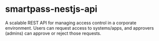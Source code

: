 # smartpass-nestjs-api
A scalable REST API for managing access control in a corporate environment. Users can request access to systems/apps, and approvers (admins) can approve or reject those requests.

